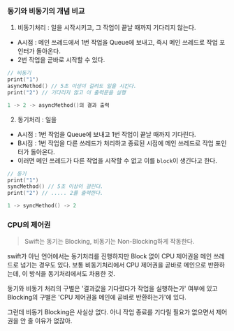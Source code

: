 ### 동기와 비동기의 개념 비교
1. 비동기처리 : 일을 시작시키고, 그 작업이 끝날 때까지 기다리지 않는다.
- A시점 : 메인 쓰레드에서 1번 작업을 Queue에 보내고, 즉시 메인 쓰레드로 작업 포인터가 돌아온다.
- 2번 작업을 곧바로 시작할 수 있다.

```swift
// 비동기
print("1")
asyncMethod() // 5초 이상이 걸려도 일을 시킨다.
print("2") // 기다리지 않고 이 출력문을 실행

1 -> 2 -> asyncMethod()의 결과 출력
```

2. 동기처리 : 일을 
- A시점 : 1번 작업을 Queue에 보내고 1번 작업이 끝날 때까지 기다린다.
- B시점 : 1번 작업을 다른 쓰레드가 처리하고 종료된 시점에 메인 쓰레드로 작업 포인터가 돌아온다.
- 이러면 메인 쓰레드가 다른 작업을 시작할 수 없고 이를 `block`이 생긴다고 한다.

```swift
// 동기
print("1")
syncMethod() // 5초 이상이 걸린다.
print("2") // ..... 2를 출력한다.

1 -> syncMethod() -> 2
```
### CPU의 제어권
> Swift는 동기는 Blocking, 비동기는 Non-Blocking하게 작동한다.

swift가 아닌 언어에서는
동기처리를 진행하지만 Block 없이 CPU 제어권을 메인 쓰레드로 넘기는 경우도 있다.
보통 비동기처리에서 CPU 제어권을 곧바로 메인으로 반환하는데, 이 방식을 동기처리에서도 차용한 것.

동기와 비동기 처리의 구별은 '결과값을 기다렸다가 작업을 실행하는가' 여부에 있고
Blocking의 구별은 'CPU 제어권을 메인에 곧바로 반환하는가'에 있다.

그런데 비동기 Blocking은 사실상 없다.
아니 작업 종료를 기다릴 필요가 없으면서 제어권을 안 줄 이유가 없잖아.